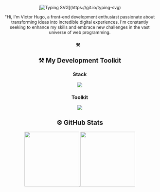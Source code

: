 <div align="center">

[![Typing SVG](https://readme-typing-svg.herokuapp.com?font=Fira+Code&pause=1000&color=61FFCA&center=true&random=false&width=535&lines=Heeey!+I'm+Victor+;Welcome+to+my+profile!)](https://git.io/typing-svg)


"Hi, I'm Victor Hugo, a front-end development enthusiast passionate about transforming ideas into incredible digital experiences. I'm constantly seeking to enhance my skills and embrace new challenges in the vast universe of web programming.
<br>
### ⚒&nbsp;&nbsp;&nbsp;

<p align="center">
  <h2>⚒ My Development Toolkit</h2>
  <h3>Stack</h3>
  <a href="https://skillicons.dev">
    <img src="https://skillicons.dev/icons?i=react,nextjs,typescript,nodejs,vite,tailwind,styledcomponents,jest" />
  </a>
  <h3>Toolkit</h3>
  <a href="https://skillicons.dev">
    <img src="https://skillicons.dev/icons?i=vercel,vscode,figma,powershell,md,git,github,docker" />
  </a>
</p>

<div>
  <h2>⚙️ GitHub Stats</h2>
  <a href="https://github.com/vctrhugoop">
    <img loading="lazy" height="180em" src="https://github-readme-stats.vercel.app/api/top-langs/?username=vctrhugoop&theme=aura"/>
    <img loading="lazy" height="180em" src="https://github-readme-stats.vercel.app/api?username=vctrhugoop&theme=aura&show_icons=truee"/>
</div>

</div>
